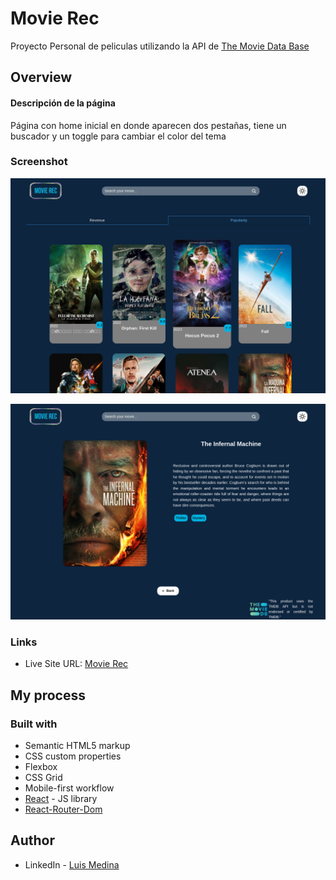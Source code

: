 # Movie Rec

Proyecto Personal de peliculas utilizando la API de [The Movie Data Base](https://www.themoviedb.org/)

## Overview


#### Descripción de la página

Página con home inicial en donde aparecen dos pestañas, tiene un buscador y un toggle para cambiar el color del tema


### Screenshot

![Home](./photos/home.png)


![Search](./photos/search.png)

### Links

- Live Site URL: [Movie Rec](https://movie-rec.vercel.app/)

## My process

### Built with

- Semantic HTML5 markup
- CSS custom properties
- Flexbox
- CSS Grid
- Mobile-first workflow
- [React](https://reactjs.org/) - JS library
- [React-Router-Dom](https://reactrouter.com/en/main)

## Author

- LinkedIn - [Luis Medina](https://www.linkedin.com/in/luis-medina-dev/)
